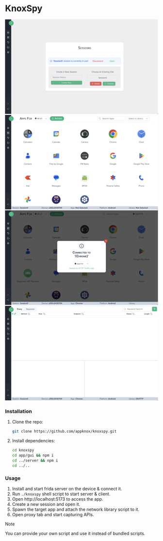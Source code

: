 # KnoxSpy

<img src="./screenshots/session.png">
<img src="./screenshots/apps.png">
<img src="./screenshots/app_spawn.png">
<img src="./screenshots/proxy.png">

### Installation
1. Clone the repo:
    ```bash
    git clone https://github.com/appknox/knoxspy.git
    ```
2. Install dependencies:
    ```bash
    cd knoxspy
    cd app/gui && npm i
    cd ../server && npm i
    cd ../..
    ```
### Usage

1. Install and start frida server on the device & connect it.
2. Run `./knoxspy` shell script to start server & client.
3. Open http://localhost:5173 to access the app.
4. Create a new session and open it.
5. Spawn the target app and attach the network library script to it.
6. Open proxy tab and start capturing APIs.

> [!NOTE]
> You can provide your own script and use it instead of bundled scripts.
